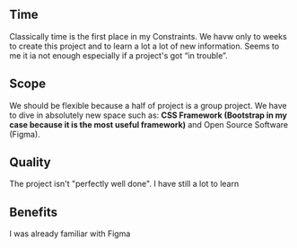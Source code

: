 ## Time

Classically time is the first place in my Constraints. We havw only to weeks to create this project and to learn a lot a lot of new information. Seems to me it ia not enough especially if a project's got “in trouble”.

## Scope

We should be flexible because a half of project is a group project. We have to dive in absolutely new space such as: **CSS Framework (Bootstrap in my case because it is the most useful framework)** and Open Source Software (Figma).

## Quality

The project isn't "perfectly well done". I have still a lot to learn

## Benefits

I was already familiar with Figma


